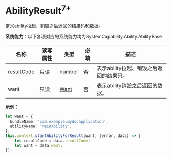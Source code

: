 # AbilityResult<sup>7+</sup>

定义ability拉起、销毁之后返回的结果码和数据。

**系统能力**：以下各项对应的系统能力均为SystemCapability.Ability.AbilityBase

| 名称        | 读写属性 | 类型                 | 必填 | 描述                                                         |
| ----------- | -------- | -------------------- | ---- | ------------------------------------------------------------ |
| resultCode    | 只读     | number               | 否   | 表示ability拉起、销毁之后返回的结果码。                                |
| want   | 只读     | [Want](js-apis-ability-Want.md)               | 否   | 表示ability销毁之后返回的数据。 |

**示例：**
  ```ts
  let want = {
    bundleName: 'com.example.mydocapplication',
    abilityName: 'MainAbility',
  };
  this.context.startAbilityForResult(want, (error, data) => {
      let resultCode = data.resultCode;
      let want = data.want;
  });
  ```